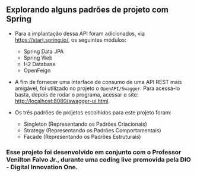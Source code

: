 ## Explorando alguns padrões de projeto com Spring

- Para a implantação dessa API foram adicionados, via <https://start.spring.io/>, os seguintes módulos:
  - Spring Data JPA
  - Spring Web
  - H2 Database
  - OpenFeign

- A fim de fornecer uma interface de consumo de uma API REST mais amigável, foi utilizado no projeto o `OpenAPI/Swagger`. Para acessá-lo basta,
depois de rodar o programa, acessar o site: <http://localhost:8080/swagger-ui.html>.

- Os três padrões de projetos escolhidos para este projeto foram:
  - Singleton (Representando os Padrões Criacionais)
  - Strategy (Representando os Padrões Comportamentais)
  - Facade (Representando os Padrões Estruturais)

### Esse projeto foi desenvolvido em conjunto com o Professor Venilton Falvo Jr., durante uma coding live promovida pela DIO - Digital Innovation One.

